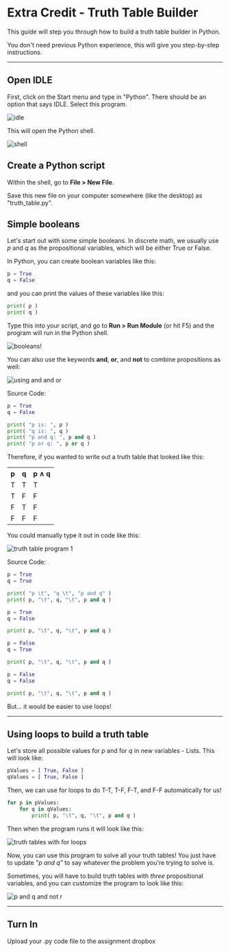 # Extra Credit - Truth Table Builder

This guide will step you through how to build a truth table builder
in Python.

You don't need previous Python experience, this will give you step-by-step instructions.

---

## Open IDLE

First, click on the Start menu and type in "Python". There should be an option that says IDLE. Select this program.

![idle](images/open-idle.png)

This will open the Python shell.

![shell](images/terminal.png)

## Create a Python script

Within the shell, go to **File > New File**.

Save this new file on your computer somewhere (like the desktop) as "truth_table.py".

## Simple booleans

Let's start out with some simple booleans. In discrete math, we usually use *p* and *q* as the propositional variables, which will be either True or False.

In Python, you can create boolean variables like this:

```python
p = True
q = False
```
	
and you can print the values of these variables like this:

```python
print( p )
print( q )
```

Type this into your script, and go to **Run > Run Module** (or hit F5) and the program will run in the Python shell.

![booleans!](images/sample-run.png)

You can also use the keywords **and**, **or**, and **not** to combine propositions as well:

![using and and or](images/andor.png)

Source Code:

```python
p = True
q = False

print( "p is: ", p )
print( "q is: ", q )
print( "p and q: ", p and q )
print( "p or q: ", p or q )
```

Therefore, if you wanted to write out a truth table that looked like this:

<table>
<tr>
<th>p</th>
<th>q</th>
<th>p ∧ q</th>
</tr>

<tr>
<td>T</td>
<td>T</td>
<td>T</td>
</tr>

<tr>
<td>T</td>
<td>F</td>
<td>F</td>
</tr>

<tr>
<td>F</td>
<td>T</td>
<td>F</td>
</tr>

<tr>
<td>F</td>
<td>F</td>
<td>F</td>
</tr>
</table>

You could manually type it out in code like this:

![truth table program 1](images/manual-truth-table.png)

Source Code:

```python
p = True
q = True

print( "p \t", "q \t", "p and q" )
print( p, "\t", q, "\t", p and q )

p = True
q = False

print( p, "\t", q, "\t", p and q )

p = False
q = True

print( p, "\t", q, "\t", p and q )

p = False
q = False

print( p, "\t", q, "\t", p and q )
```


But... it would be easier to use loops!

---

## Using loops to build a truth table

Let's store all possible values for *p* and for *q* in new variables - Lists. This will look like:

```python
pValues = [ True, False ]
qValues = [ True, False ]
```

Then, we can use for loops to do T-T, T-F, F-T, and F-F automatically for us!

```python
for p in pValues:
	for q in qValues:
		print( p, "\t", q, "\t", p and q )
```

Then when the program runs it will look like this:

![truth tables with for loops](images/forloops.png)

Now, you can use this program to solve all your truth tables! You just have to update *"p and q"* to say whatever the problem you're trying to solve is.

Sometimes, you will have to build truth tables with *three* propositional variables, and you can customize the program to look like this:

![p and q and not r](images/three-variables.png)

---

## Turn In

Upload your .py code file to the assignment dropbox
